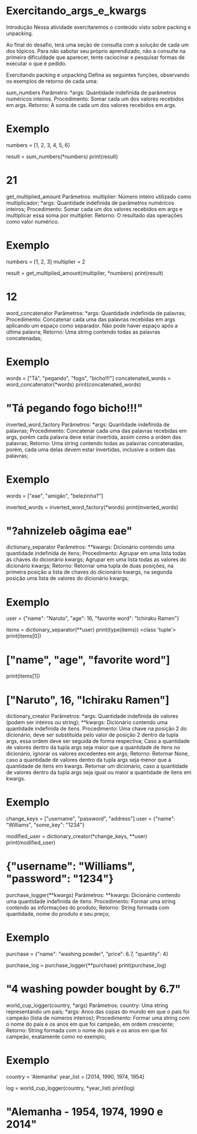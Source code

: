 # Exercitando_args_e_kwargs

Introdução
Nessa atividade exercitaremos o conteúdo visto sobre packing e unpacking.

Ao final do desafio, terá uma seção de consulta com a solução de cada um dos tópicos. Para não sabotar seu próprio aprendizado, não a consulte na primeira dificuldade que aparecer, tente raciocinar e pesquisar formas de executar o que é pedido.

Exercitando packing e unpacking
Defina as seguintes funções, observando os exemplos de retorno de cada uma:

sum_numbers
Parâmetro:
*args: Quantidade indefinida de parâmetros numéricos inteiros.
Procedimento: Somar cada um dos valores recebidos em args.
Retorno: A soma de cada um dos valores recebidos em args.
# Exemplo
numbers = [1, 2, 3, 4, 5, 6]

result = sum_numbers(*numbers)
print(result)
# 21

get_multiplied_amount
Parâmetros:
multiplier: Número inteiro utilizado como multiplicador;
*args: Quantidade indefinida de parâmetros numéricos inteiros;
Procedimento: Somar cada um dos valores recebidos em args e multiplicar essa soma por multiplier.
Retorno: O resultado das operações como valor numérico.
# Exemplo
numbers = [1, 2, 3]
multiplier = 2

result = get_multiplied_amount(multiplier, *numbers)
print(result)
# 12

word_concatenator
Parâmetros:
*args: Quantidade indefinida de palavras;
Procedimento: Concatenar cada uma das palavras recebidas em args aplicando um espaço como separador. Não pode haver espaço após a última palavra;
Retorno: Uma string contendo todas as palavras concatenadas;
# Exemplo
words = ["Tá", "pegando", "fogo", "bicho!!!"]
concatenated_words = word_concatenator(*words)
print(concatenated_words)
# "Tá pegando fogo bicho!!!"

inverted_word_factory
Parâmetros:
*args: Quantidade indefinida de palavras;
Procedimento: Concatenar cada uma das palavras recebidas em args, porém cada palavra deve estar invertida, assim como a ordem das palavras;
Retorno: Uma string contendo todas as palavras concatenadas, porém, cada uma delas devem estar invertidas, inclusive a ordem das palavras;
# Exemplo
words = ["eae", "amigão", "belezinha?"]

inverted_words = inverted_word_factory(*words)
print(inverted_words)
# "?ahnizeleb oãgima eae"

dictionary_separator
Parâmetros:
**kwargs: Dicionário contendo uma quantidade indefinida de itens;
Procedimento:
Agrupar em uma lista todas as chaves do dicionário kwargs;
Agrupar em uma lista todas as valores do dicionário kwargs;
Retorno: Retornar uma tupla de duas posições, na primeira posição a lista de chaves do dicionário kwargs, na segunda posição uma lista de valores do dicionário kwargs;
# Exemplo
user = {"name": "Naruto", "age": 16, "favorite word": "Ichiraku Ramen"}

items = dictionary_separator(**user)
print(type(items))
<class 'tuple'>
print(items[0])
# ["name", "age", "favorite word"]
print(items[1])
# ["Naruto", 16, "Ichiraku Ramen"]

dictionary_creator
Parâmetros:
*args: Quantidade indefinida de valores (podem ser inteiros ou string);
**kwargs: Dicionário contendo uma quantidade indefinida de itens.
Procedimento:
Uma chave na posição 2 do dicionário, deve ser substituída pelo valor de posição 2 dentro da tupla args, essa ordem deve ser seguida de forma respectiva;
Caso a quantidade de valores dentro da tupla args seja maior que a quantidade de itens no dicionário, ignorar os valores excedentes em args;
Retorno:
Retornar None, caso a quantidade de valores dentro da tupla args seja menor que a quantidade de itens em kwargs.
Retornar um dicionário, caso a quantidade de valores dentro da tupla args seja igual ou maior a quantidade de itens em kwargs.
# Exemplo
change_keys = ["username", "password", "address"]
user = {"name": "Williams", "some_key": "1234"}

modified_user = dictionary_creator(*change_keys, **user)
print(modified_user)
# {"username": "Williams", "password": "1234"}

purchase_logger(**kwargs)
Parâmetros: 
**kwargs: Dicionário contendo uma quantidade indefinida de itens.
Procedimento: Formar uma string contendo as informações do produto;
Retorno: String formada com quantidade, nome do produto e seu preço;
# Exemplo
purchase = {"name": "washing powder", "price": 6.7, "quantity": 4}

purchase_log = purchase_logger(**purchase)
print(purchase_log)
# "4 washing powder bought by 6.7"

world_cup_logger(country, *args)
Parâmetros:
country: Uma string representando um país;
*args: Anos das copas do mundo em que o país foi campeão (lista de números inteiros);
Procedimento: Formar uma string com o nome do país e os anos em que foi campeão, em ordem crescente;
Retorno: String formada com o nome do país e os anos em que foi campeão, exatamente como no exemplo;
# Exemplo
country = 'Alemanha'
year_list = [2014, 1990, 1974, 1954]

log = world_cup_logger(country, *year_list)
print(log)
# "Alemanha - 1954, 1974, 1990 e 2014"


